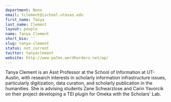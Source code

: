 ```yaml
---
department: None
email: tclement@ischool.utexas.edu
first_name: Tanya
last_name: Clement
layout: people
name: Tanya Clement
short_bio: ''
slug: tanya-clement
status: not_current
twitter: tanyaclement
website: http://www.palms.wordherders.net/wp/
---
```


Tanya Clement is an Asst Professor at the School of Information at UT-Austin, with research interests in scholarly information infrastructure issues, particularly digitization, data curation, and scholarly publication in the humanities. She is advising students Zane Schwarzlose and Carin Yavorcik on their project developing a TEI plugin for Omeka with the Scholars' Lab.
